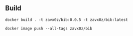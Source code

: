 Build
-----

```shell
docker build . -t zavx0z/bib:0.0.5 -t zavx0z/bib:latest
```

```shell
docker image push --all-tags zavx0z/bib
```